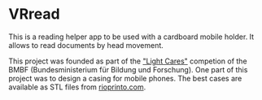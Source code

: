 # VRread

This is a reading helper app to be used with a cardboard mobile holder. It allows to read documents by head movement.

This project was founded as part of the ["Light Cares"](https://www.bmbf.de/de/light-cares-wettbewerb-zehn-projekte-ausgezeichnet-3269.html) competion of the BMBF (Bundesministerium für Bildung und 
Forschung).
One part of this project was to design a casing for mobile phones. The 
best cases are available as STL files from [rioprinto.com](http://www.rioprinto.com/3d-druck-events.html).